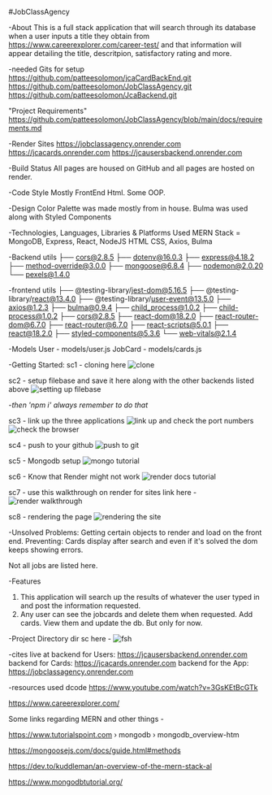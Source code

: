 #JobClassAgency

-About
This is a full stack application that will search through its database when a user inputs a title they obtain from 
https://www.careerexplorer.com/career-test/
and that information will appear detailing the title, descritpion, satisfactory rating and more.

-needed Gits for setup
https://github.com/patteesolomon/jcaCardBackEnd.git
https://github.com/patteesolomon/JobClassAgency.git
https://github.com/patteesolomon/JcaBackend.git

"Project Requirements"
https://github.com/patteesolomon/JobClassAgency/blob/main/docs/requirements.md

-Render Sites
https://jobclassagency.onrender.com
https://jcacards.onrender.com
https://jcausersbackend.onrender.com

-Build Status
All pages are housed on GitHub and 
all pages are hosted on render.

-Code Style
Mostly FrontEnd Html. Some OOP.

-Design
Color Palette was made mostly from in house.
Bulma was used along with 
Styled Components

-Technologies, Languages, Libraries & Platforms Used
MERN Stack = MongoDB, Express, React, NodeJS HTML CSS,
Axios, Bulma

-Backend utils
├── cors@2.8.5
├── dotenv@16.0.3
├── express@4.18.2
├── method-override@3.0.0
├── mongoose@6.8.4
├── nodemon@2.0.20
└── pexels@1.4.0

-frontend utils
├── @testing-library/jest-dom@5.16.5
├── @testing-library/react@13.4.0
├── @testing-library/user-event@13.5.0
├── axios@1.2.3
├── bulma@0.9.4
├── child_process@1.0.2
├── child-process@1.0.2
├── cors@2.8.5
├── react-dom@18.2.0
├── react-router-dom@6.7.0
├── react-router@6.7.0
├── react-scripts@5.0.1
├── react@18.2.0
├── styled-components@5.3.6
└── web-vitals@2.1.4

-Models
User - models/user.js
JobCard - models/cards.js

-Getting Started: 
sc1 - cloning here
![clone](https://user-images.githubusercontent.com/113143898/214758510-2f726ae1-7b6a-40da-9a8d-d62eae445460.PNG)

sc2 - setup filebase and save it here along with the other backends listed above
![setting up filebase](https://user-images.githubusercontent.com/113143898/214758514-a64f08d0-cd98-48d1-86bb-437a704014be.PNG)

-*then 'npm i' always remember to do that*

sc3 - link up the three applications
![link up and check the port numbers](https://user-images.githubusercontent.com/113143898/214758817-f1082f29-5ba5-4773-bf1c-e638670d44c0.PNG)
![check the browser](https://user-images.githubusercontent.com/113143898/214758823-7fe1fdf4-ea03-4911-bcca-d4d1facc8319.PNG)

sc4 - push to your github
![push to git](https://user-images.githubusercontent.com/113143898/214758839-109b4215-aff4-41b9-a487-3f3c5dec0d28.PNG)

sc5 - Mongodb setup
![mongo tutorial](https://user-images.githubusercontent.com/113143898/214758858-05eda02e-c7dd-42bc-94d4-8ffaa0c2b9bb.PNG)

sc6 - Know that Render might not work
![render docs tutorial](https://user-images.githubusercontent.com/113143898/214758876-d456fbec-9f74-4d26-8268-73d80eab1ec4.PNG)

sc7 - use this walkthrough on render for sites
link here - ![render walkthrough](https://user-images.githubusercontent.com/113143898/214758900-0c8f31da-177d-4b80-8752-4d6a5433547d.PNG)

sc8 - rendering the page
![rendering the site](https://user-images.githubusercontent.com/113143898/214758914-507d189b-a669-4d8f-a1c7-ebff0a2cdfe9.PNG)

-Unsolved Problems:
Getting certain objects to render and load on the front end.
 Preventing:
Cards display after search and even if it's 
solved the dom keeps showing errors.

Not all jobs are listed here.

-Features
1. This application will search up the results 
of whatever the user typed in and post the information
requested.
2. Any user can see the jobcards and delete them when requested. Add cards. View them and update the db. But only for now.

-Project Directory
dir sc here - 
![fsh](https://user-images.githubusercontent.com/113143898/214759197-d4218130-a151-430e-a851-0226c1ecb6c3.PNG)

-cites live at
backend for Users:
https://jcausersbackend.onrender.com
backend for Cards:
https://jcacards.onrender.com
backend for the App:
https://jobclassagency.onrender.com

-resources used
dcode
https://www.youtube.com/watch?v=3GsKEtBcGTk

https://www.careerexplorer.com/

Some links regarding MERN and other things - 

https://www.tutorialspoint.com › mongodb › mongodb_overview-htm

https://mongoosejs.com/docs/guide.html#methods

https://dev.to/kuddleman/an-overview-of-the-mern-stack-al

https://www.mongodbtutorial.org/

